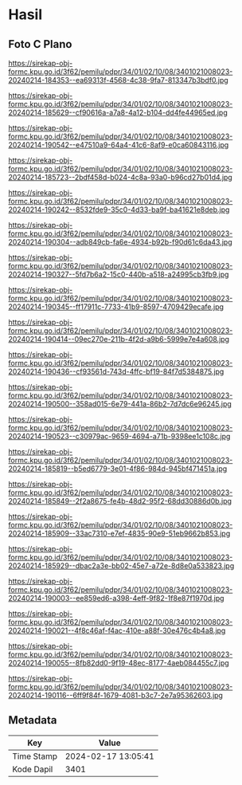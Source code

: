 # Hasil

## Foto C Plano

https://sirekap-obj-formc.kpu.go.id/3f62/pemilu/pdpr/34/01/02/10/08/3401021008023-20240214-184353--ea69313f-4568-4c38-9fa7-813347b3bdf0.jpg

https://sirekap-obj-formc.kpu.go.id/3f62/pemilu/pdpr/34/01/02/10/08/3401021008023-20240214-185629--cf90616a-a7a8-4a12-b104-dd4fe44965ed.jpg

https://sirekap-obj-formc.kpu.go.id/3f62/pemilu/pdpr/34/01/02/10/08/3401021008023-20240214-190542--e47510a9-64a4-41c6-8af9-e0ca60843116.jpg

https://sirekap-obj-formc.kpu.go.id/3f62/pemilu/pdpr/34/01/02/10/08/3401021008023-20240214-185723--2bdf458d-b024-4c8a-93a0-b96cd27b01d4.jpg

https://sirekap-obj-formc.kpu.go.id/3f62/pemilu/pdpr/34/01/02/10/08/3401021008023-20240214-190242--8532fde9-35c0-4d33-ba9f-ba41621e8deb.jpg

https://sirekap-obj-formc.kpu.go.id/3f62/pemilu/pdpr/34/01/02/10/08/3401021008023-20240214-190304--adb849cb-fa6e-4934-b92b-f90d61c6da43.jpg

https://sirekap-obj-formc.kpu.go.id/3f62/pemilu/pdpr/34/01/02/10/08/3401021008023-20240214-190327--5fd7b6a2-15c0-440b-a518-a24995cb3fb9.jpg

https://sirekap-obj-formc.kpu.go.id/3f62/pemilu/pdpr/34/01/02/10/08/3401021008023-20240214-190345--ff17911c-7733-41b9-8597-4709429ecafe.jpg

https://sirekap-obj-formc.kpu.go.id/3f62/pemilu/pdpr/34/01/02/10/08/3401021008023-20240214-190414--09ec270e-211b-4f2d-a9b6-5999e7e4a608.jpg

https://sirekap-obj-formc.kpu.go.id/3f62/pemilu/pdpr/34/01/02/10/08/3401021008023-20240214-190436--cf93561d-743d-4ffc-bf19-84f7d5384875.jpg

https://sirekap-obj-formc.kpu.go.id/3f62/pemilu/pdpr/34/01/02/10/08/3401021008023-20240214-190500--358ad015-6e79-441a-86b2-7d7dc6e96245.jpg

https://sirekap-obj-formc.kpu.go.id/3f62/pemilu/pdpr/34/01/02/10/08/3401021008023-20240214-190523--c30979ac-9659-4694-a71b-9398ee1c108c.jpg

https://sirekap-obj-formc.kpu.go.id/3f62/pemilu/pdpr/34/01/02/10/08/3401021008023-20240214-185819--b5ed6779-3e01-4f86-984d-945bf471451a.jpg

https://sirekap-obj-formc.kpu.go.id/3f62/pemilu/pdpr/34/01/02/10/08/3401021008023-20240214-185849--2f2a8675-fe4b-48d2-95f2-68dd30886d0b.jpg

https://sirekap-obj-formc.kpu.go.id/3f62/pemilu/pdpr/34/01/02/10/08/3401021008023-20240214-185909--33ac7310-e7ef-4835-90e9-51eb9662b853.jpg

https://sirekap-obj-formc.kpu.go.id/3f62/pemilu/pdpr/34/01/02/10/08/3401021008023-20240214-185929--dbac2a3e-bb02-45e7-a72e-8d8e0a533823.jpg

https://sirekap-obj-formc.kpu.go.id/3f62/pemilu/pdpr/34/01/02/10/08/3401021008023-20240214-190003--ee859ed6-a398-4eff-9f82-1f8e87f1970d.jpg

https://sirekap-obj-formc.kpu.go.id/3f62/pemilu/pdpr/34/01/02/10/08/3401021008023-20240214-190021--4f8c46af-f4ac-410e-a88f-30e476c4b4a8.jpg

https://sirekap-obj-formc.kpu.go.id/3f62/pemilu/pdpr/34/01/02/10/08/3401021008023-20240214-190055--8fb82dd0-9f19-48ec-8177-4aeb084455c7.jpg

https://sirekap-obj-formc.kpu.go.id/3f62/pemilu/pdpr/34/01/02/10/08/3401021008023-20240214-190116--6ff9f84f-1679-4081-b3c7-2e7a95362603.jpg


## Metadata

| Key        | Value               |
| ---------- | ------------------- |
| Time Stamp | 2024-02-17 13:05:41 |
| Kode Dapil | 3401                |



